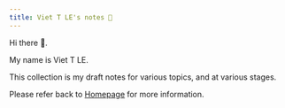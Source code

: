 ```yaml
---
title: Viet T LE's notes 🤖
---
```

Hi there 👋.

My name is Viet T LE.

This collection is my draft notes for various topics, and at various stages.

Please refer back to [Homepage](https://ltviet.com) for more information.